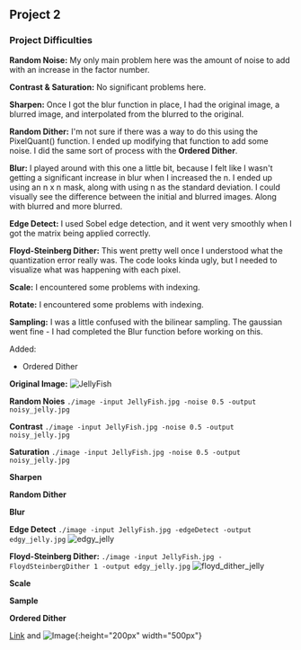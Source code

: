 ## Project 2


### Project Difficulties

**Random Noise:** My only main problem here was the amount of noise to add with an increase in the factor number. 

**Contrast & Saturation:** No significant problems here.

**Sharpen:** Once I got the blur function in place, I had the original image, a blurred image, and interpolated from the blurred to the original.

**Random Dither:** I'm not sure if there was a way to do this using the PixelQuant() function. I ended up modifying that function to add some noise. I did the same sort of process with the **Ordered Dither**.

**Blur:** I played around with this one a little bit, because I felt like I wasn't getting a significant increase in blur when I increased the n. I ended up using an n x n mask, along with using n as the standard deviation. I could visually see the difference between the initial and blurred images. Along with blurred and more blurred.

**Edge Detect:** I used Sobel edge detection, and it went very smoothly when I got the matrix being applied correctly.

**Floyd-Steinberg Dither:** This went pretty well once I understood what the quantization error really was. The code looks kinda ugly, but I needed to visualize what was happening with each pixel.

**Scale:** I encountered some problems with indexing.

**Rotate:** I encountered some problems with indexing.

**Sampling:** I was a little confused with the bilinear sampling. The gaussian went fine - I had completed the Blur function before working on this.

Added: 
- Ordered Dither

**Original Image:**
![JellyFish](https://user-images.githubusercontent.com/59031606/108917069-c86d2c00-75f4-11eb-837c-1c95ceeba257.jpg)

**Random Noies**
`./image -input JellyFish.jpg -noise 0.5 -output noisy_jelly.jpg`

**Contrast**
`./image -input JellyFish.jpg -noise 0.5 -output noisy_jelly.jpg`

**Saturation**
`./image -input JellyFish.jpg -noise 0.5 -output noisy_jelly.jpg`

**Sharpen**

**Random Dither**

**Blur**

**Edge Detect**
`./image -input JellyFish.jpg -edgeDetect -output edgy_jelly.jpg`
![edgy_jelly](https://user-images.githubusercontent.com/59031606/108917029-b8554c80-75f4-11eb-9681-9d745d560805.jpg)

**Floyd-Steinberg Dither:**
`./image -input JellyFish.jpg -FloydSteinbergDither 1 -output edgy_jelly.jpg`
![floyd_dither_jelly](https://user-images.githubusercontent.com/59031606/108916965-a2e02280-75f4-11eb-8aac-58cafcb4756a.jpg)

**Scale**

**Sample**

**Ordered Dither**


[Link](url) and ![Image](src){:height="200px" width="500px"}
